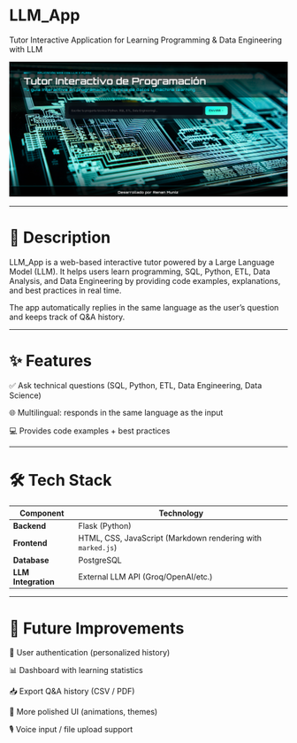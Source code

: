 # LLM_App
Tutor Interactive Application for Learning Programming & Data Engineering with LLM



![LLM](images/llm.png)



---
# 📌 Description

LLM_App is a web-based interactive tutor powered by a Large Language Model (LLM).
It helps users learn programming, SQL, Python, ETL, Data Analysis, and Data Engineering by providing code examples, explanations, and best practices in real time.

The app automatically replies in the same language as the user’s question and keeps track of Q&A history.

---
# ✨ Features

✅ Ask technical questions (SQL, Python, ETL, Data Engineering, Data Science)

🌐 Multilingual: responds in the same language as the input

💻 Provides code examples + best practices

---
# 🛠️ Tech Stack
| Component           | Technology                                                  |
| ------------------- | ----------------------------------------------------------- |
| **Backend**         | Flask (Python)                                              |
| **Frontend**        | HTML, CSS, JavaScript (Markdown rendering with `marked.js`) |
| **Database**        | PostgreSQL                                                  |
| **LLM Integration** | External LLM API (Groq/OpenAI/etc.)                         |

---

# 🔮 Future Improvements

👤 User authentication (personalized history)

📊 Dashboard with learning statistics

📥 Export Q&A history (CSV / PDF)

🎨 More polished UI (animations, themes)

🎙️ Voice input / file upload support

